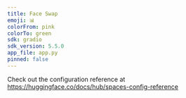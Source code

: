 ```yaml
---
title: Face Swap
emoji: 📊
colorFrom: pink
colorTo: green
sdk: gradio
sdk_version: 5.5.0
app_file: app.py
pinned: false
---
```


Check out the configuration reference at https://huggingface.co/docs/hub/spaces-config-reference